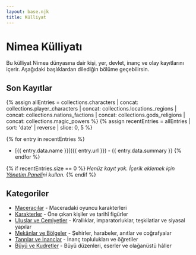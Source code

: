 ```yaml
---
layout: base.njk
title: Külliyat
---
```


# Nimea Külliyatı

Bu külliyat Nimea dünyasına dair kişi, yer, devlet, inanç ve olay kayıtlarını içerir. Aşağıdaki başlıklardan dilediğin bölüme geçebilirsin.

## Son Kayıtlar

{% assign allEntries = collections.characters | concat: collections.player_characters | concat: collections.locations_regions | concat: collections.nations_factions | concat: collections.gods_religions | concat: collections.magic_powers %}
{% assign recentEntries = allEntries | sort: 'date' | reverse | slice: 0, 5 %}

{% for entry in recentEntries %}
* [{{ entry.data.name }}]({{ entry.url }}) - {{ entry.data.summary }}
{% endfor %}

{% if recentEntries.size == 0 %}
*Henüz kayıt yok. İçerik eklemek için [Yönetim Paneli](/admin/)ni kullan.*
{% endif %}

## Kategoriler

* [Maceracılar](player-characters/) - Maceradaki oyuncu karakterleri
* [Karakterler](characters/) - Öne çıkan kişiler ve tarihî figürler
* [Uluslar ve Cemiyetler](nations-factions/) - Krallıklar, imparatorluklar, teşkilatlar ve siyasal yapılar
* [Mekânlar ve Bölgeler](locations-regions/) - Şehirler, harabeler, anıtlar ve coğrafyalar
* [Tanrılar ve İnançlar](gods-religions/) - İnanç toplulukları ve öğretiler
* [Büyü ve Kudretler](magic-powers/) - Büyü düzenleri, eserler ve olağanüstü hâller
